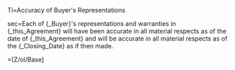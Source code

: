 Ti=Accuracy of Buyer's Representations

sec=Each of {_Buyer}'s representations and warranties in {_this_Agreement} will have been accurate in all material respects as of the date of {_this_Agreement} and will be accurate in all material respects as of the {_Closing_Date} as if then made.

=[Z/ol/Base]
